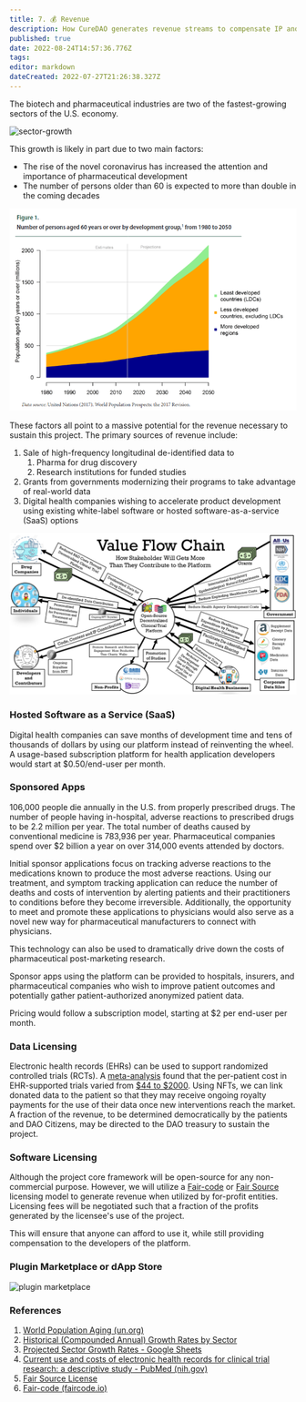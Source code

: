 ```yaml
---
title: 7. 💰 Revenue
description: How CureDAO generates revenue streams to compensate IP and data contributors sustain and grow the project.
published: true
date: 2022-08-24T14:57:36.776Z
tags: 
editor: markdown
dateCreated: 2022-07-27T21:26:38.327Z
---
```


The biotech and pharmaceutical industries are two of the fastest-growing sectors of the U.S. economy.

![sector-growth](/assets/sector-growth-rates.png)

This growth is likely in part due to two main factors:

* The rise of the novel coronavirus has increased the attention and importance of pharmaceutical development
* The number of persons older than 60 is expected to more than double in the coming decades

![aging-population](</assets/growth-in-aging-population.png>)

These factors all point to a massive potential for the revenue necessary to sustain this project. The primary sources of revenue include:

1. Sale of high-frequency longitudinal de-identified data to
   1. Pharma for drug discovery
   2. Research institutions for funded studies
2. Grants from governments modernizing their programs to take advantage of real-world data
3. Digital health companies wishing to accelerate product development using existing white-label software or hosted software-as-a-service (SaaS) options

![](</assets/value-flow-chain.png>)

### Hosted Software as a Service (SaaS)

Digital health companies can save months of development time and tens of thousands of dollars by using our platform instead of reinventing the wheel. A usage-based subscription platform for health application developers would start at $0.50/end-user per month.

### Sponsored Apps

106,000 people die annually in the U.S. from properly prescribed drugs. The number of people having in-hospital, adverse reactions to prescribed drugs to be 2.2 million per year. The total number of deaths caused by conventional medicine is 783,936 per year. Pharmaceutical companies spend over $2 billion a year on over 314,000 events attended by doctors.

Initial sponsor applications focus on tracking adverse reactions to the medications known to produce the most adverse reactions. Using our treatment, and symptom tracking application can reduce the number of deaths and costs of intervention by alerting patients and their practitioners to conditions before they become irreversible. Additionally, the opportunity to meet and promote these applications to physicians would also serve as a novel new way for pharmaceutical manufacturers to connect with physicians.

This technology can also be used to dramatically drive down the costs of pharmaceutical post-marketing research.

Sponsor apps using the platform can be provided to hospitals, insurers, and pharmaceutical companies who wish to improve patient outcomes and potentially gather patient-authorized anonymized patient data.

Pricing would follow a subscription model, starting at $2 per end-user per month.

### Data Licensing

Electronic health records (EHRs) can be used to support randomized controlled trials (RCTs). A [meta-analysis](https://pubmed.ncbi.nlm.nih.gov/30718353/) found that the per-patient cost in EHR-supported trials varied from [$44 to $2000](https://pubmed.ncbi.nlm.nih.gov/30718353/). Using NFTs, we can link donated data to the patient so that they may receive ongoing royalty payments for the use of their data once new interventions reach the market. A fraction of the revenue, to be determined democratically by the patients and DAO Citizens, may be directed to the DAO treasury to sustain the project.

### Software Licensing

Although the project core framework will be open-source for any non-commercial purpose. However, we will utilize a [Fair-code](https://faircode.io) or [Fair Source](https://fair.io/?a) licensing model to generate revenue when utilized by for-profit entities. Licensing fees will be negotiated such that a fraction of the profits generated by the licensee's use of the project.

This will ensure that anyone can afford to use it, while still providing compensation to the developers of the platform.

### Plugin Marketplace or dApp Store

![plugin marketplace](</assets/plugin-marketplace.png>)

### References

1. [World Population Aging (un.org)](https://www.un.org/en/development/desa/population/publications/pdf/ageing/WPA2017\_Highlights.pdf)
2. [Historical (Compounded Annual) Growth Rates by Sector](https://pages.stern.nyu.edu/\~adamodar/New\_Home\_Page/datafile/histgr.html)
3. [Projected Sector Growth Rates - Google Sheets](https://docs.google.com/spreadsheets/d/1p1\_MOl7jD1fx\_OxFrHSAxTi2zu0tH2CBUM9MuL-kGco/edit#gid=0)
4. [Current use and costs of electronic health records for clinical trial research: a descriptive study - PubMed (nih.gov)](https://pubmed.ncbi.nlm.nih.gov/30718353/)
5. [Fair Source License](https://fair.io/?a)
6. [Fair-code (faircode.io)](https://faircode.io)

